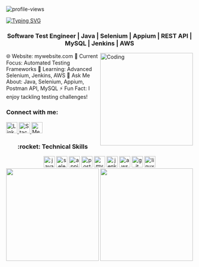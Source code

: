 <p align="left"> <img src="https://komarev.com/ghpvc/?username=yourusername&style=for-the-badge&color=brightgreen" alt="profile-views" /> </p> <a href="https://git.io/typing-svg"> <img src="https://readme-typing-svg.demolab.com?font=VT323&size=35&duration=3500&pause=300&color=6DA3E6&center=true&vCenter=true&width=500&lines=Hello%2C+I'm+%5BYour+Name%5D!;Software+Test+Engineer;Automation+Enthusiast;Always+Learning+%26+Improving" alt="Typing SVG" /> </a> <h3 align="center">Software Test Engineer | Java | Selenium | Appium | REST API | MySQL | Jenkins | AWS</h3> <img align="right" alt="Coding" width="250" src="https://media1.giphy.com/media/qgQUggAC3Pfv687qPC/giphy.gif?cid=ecf05e47j9zz5jklfksdlzhl9g7lgzp81xnpxeuef8epcq6p&ep=v1_gifs_search&rid=giphy.gif&ct=g" />
🌐 Website: mywebsite.com
🔭 Current Focus: Automated Testing Frameworks
🌱 Learning: Advanced Selenium, Jenkins, AWS
💬 Ask Me About: Java, Selenium, Appium, Postman API, MySQL
⚡ Fun Fact: I enjoy tackling testing challenges!
<h3>Connect with me:</h3> <p align="left"> <a href="https://www.linkedin.com/in/your-linkedin/" target="blank"> <img src="https://raw.githubusercontent.com/rahuldkjain/github-profile-readme-generator/master/src/images/icons/Social/linked-in-alt.svg" alt="LinkedIn" height="30" width="30" /> </a> <a href="https://stackoverflow.com/users/your-stackoverflow-id" target="blank"> <img src="https://raw.githubusercontent.com/rahuldkjain/github-profile-readme-generator/master/src/images/icons/Social/stack-overflow.svg" alt="Stack Overflow" height="30" width="30" /> </a> <a href="https://medium.com/@your-medium" target="blank"> <img src="https://raw.githubusercontent.com/rahuldkjain/github-profile-readme-generator/master/src/images/icons/Social/medium.svg" alt="Medium" height="30" width="30" /> </a> </p>
<div align="center"> <h3>:rocket: Technical Skills</h3> <img width="30px" alt="java" src="https://skillicons.dev/icons?i=java" /> <img width="30px" alt="selenium" src="https://skillicons.dev/icons?i=selenium" /> <img width="30px" alt="appium" src="https://skillicons.dev/icons?i=appium" /> <img width="30px" alt="postman" src="https://skillicons.dev/icons?i=postman" /> <img width="30px" alt="mysql" src="https://skillicons.dev/icons?i=mysql" /> <img width="30px" alt="jenkins" src="https://skillicons.dev/icons?i=jenkins" /> <img width="30px" alt="aws" src="https://skillicons.dev/icons?i=aws" /> <img width="30px" alt="git" src="https://skillicons.dev/icons?i=git" /> <img width="30px" alt="linux" src="https://skillicons.dev/icons?i=linux" /> </div>
<div align="center"> <img src="https://github-readme-stats.vercel.app/api/top-langs/?username=yourusername&layout=compact&show_icons=true&title_color=ffffff&icon_color=34abeb&text_color=daf7dc&bg_color=151515" style="width: 250px;" /> <img src="https://github-readme-stats.vercel.app/api?username=yourusername&show_icons=true&title_color=ffffff&icon_color=34abeb&text_color=daf7dc&bg_color=151515" style="width: 250px;" /> </div>